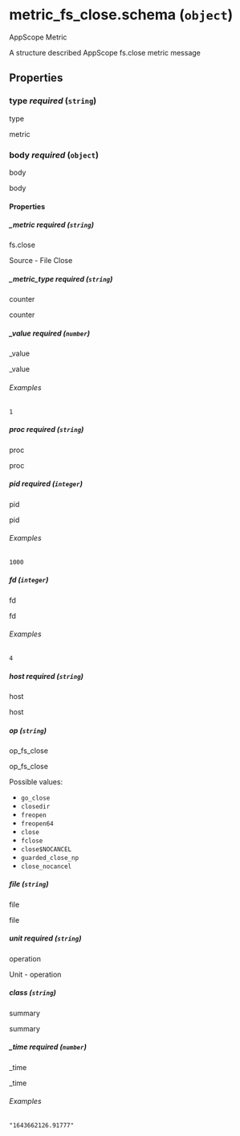 # metric_fs_close.schema (`object`)

AppScope Metric

A structure described AppScope fs.close metric message

## Properties

### type _required_ (`string`)

type

metric

### body _required_ (`object`)

body

body

#### Properties

##### _metric _required_ (`string`)

fs.close

Source - File Close

##### _metric_type _required_ (`string`)

counter

counter

##### _value _required_ (`number`)

_value

_value

###### Examples

`1`

##### proc _required_ (`string`)

proc

proc

##### pid _required_ (`integer`)

pid

pid

###### Examples

`1000`

##### fd (`integer`)

fd

fd

###### Examples

`4`

##### host _required_ (`string`)

host

host

##### op (`string`)

op_fs_close

op_fs_close

Possible values:

- `go_close`
- `closedir`
- `freopen`
- `freopen64`
- `close`
- `fclose`
- `close$NOCANCEL`
- `guarded_close_np`
- `close_nocancel`

##### file (`string`)

file

file

##### unit _required_ (`string`)

operation

Unit - operation

##### class (`string`)

summary

summary

##### _time _required_ (`number`)

_time

_time

###### Examples

`"1643662126.91777"`

